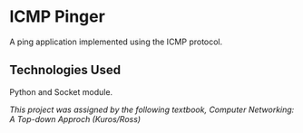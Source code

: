 # ICMP Pinger

A ping application implemented using the ICMP protocol.

## Technologies Used

Python and Socket module.

*This project was assigned by the following textbook, Computer Networking: A Top-down Approch (Kuros/Ross)*
